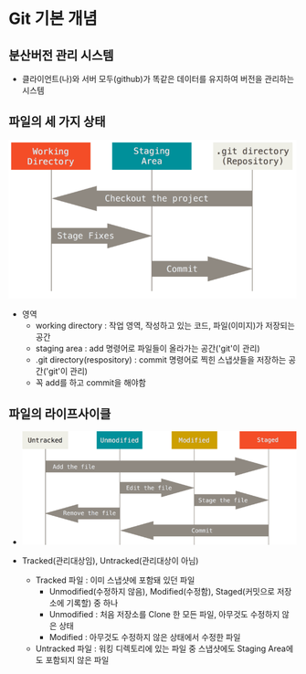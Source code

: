 # Git 기본 개념

## 분산버전 관리 시스템
- 클라이언트(나)와 서버 모두(github)가 똑같은 데이터를 유지하여 버전을 관리하는 시스템

## 파일의 세 가지 상태

![areas](../assets/areas.png)

- 영역
    - working directory : 작업 영역, 작성하고 있는 코드, 파일(이미지)가 저장되는 공간
    - staging area : add 명령어로 파일들이 올라가는 공간('git'이 관리)
    - .git directory(respository) : commit 명령어로 찍힌 스냅샷들을 저장하는 공간('git'이 관리)
    - 꼭 add를 하고 commit을 해야함

## 파일의 라이프사이클
- ![lifecycle](../assets/lifecycle.png)

- Tracked(관리대상임), Untracked(관리대상이 아님)
    - Tracked 파일 : 이미 스냅샷에 포함돼 있던 파일
        - Unmodified(수정하지 않음), Modified(수정함), Staged(커밋으로 저장소에 기록할) 중 하나
        - Unmodified : 처음 저장소를 Clone 한 모든 파일, 아무것도 수정하지 않은 상태
        - Modified : 아무것도 수정하지 않은 상태에서 수정한 파일
    - Untracked 파일 : 워킹 디렉토리에 있는 파일 중 스냅샷에도 Staging Area에도 포함되지 않은 파일